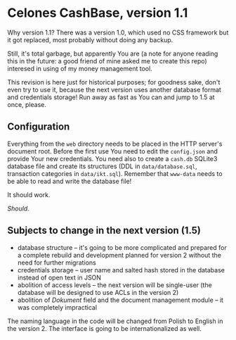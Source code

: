 Celones CashBase, version 1.1
=============================

Why version 1.1? There was a version 1.0, which used no CSS framework but it got replaced, most probably without doing any backup.

Still, it's total garbage, but apparently You are (a note for anyone reading this in the future: a good friend of mine asked me to create this repo) interesed in using of my money management tool.

This revision is here just for historical purposes; for goodness sake, don't even try to use it, because the next version uses another database format and credentials storage! Run away as fast as You can and jump to 1.5 at once, please.

Configuration
-------------
Everything from the `web` directory needs to be placed in the HTTP server's document root. Before the first use You need to edit the `config.json` and provide Your new credentials. You need also to create a `cash.db` SQLite3 database file and create its structures (DDL in `data/database.sql`, transaction categories in `data/ikt.sql`). Remember that `www-data` needs to be able to read and write the database file!

It should work.

*Should.*

Subjects to change in the next version (1.5)
--------------------------------------------
- database structure – it's going to be more complicated and prepared for a complete rebuild and development planned for version 2 without the need for further migrations
- credentials storage – user name and salted hash stored in the database instead of open text in JSON
- abolition of access levels – the next version will be single-user (the database will be designed to use ACLs in the version 2)
- abolition of *Dokument* field and the document management module – it was completely impractical

The naming language in the code will be changed from Polish to English in the version 2. The interface is going to be internationalized as well.
